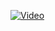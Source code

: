 [![Video](http://i.imgur.com/Ot5DWAW.png)](https://www.youtube.com/watch?v=cg_PeSJ12Oo&feature=youtu.be "Video")
